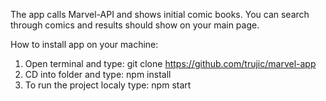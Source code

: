 The app calls Marvel-API and shows initial comic books. You can search through comics and results should show on your main page.

How to install app on your machine: 
1) Open terminal and type: git clone https://github.com/trujic/marvel-app
2) CD into folder and type: npm install
3) To run the project localy type: npm start
